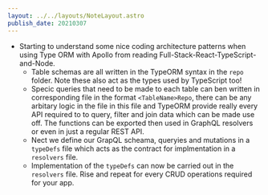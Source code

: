 ```yaml
---
layout: ../../layouts/NoteLayout.astro
publish_date: 20210307
---
```


- Starting to understand some nice coding architecture patterns when using Type ORM with Apollo from reading Full-Stack-React-TypeScript-and-Node.
  - Table schemas are all written in the TypeORM syntax in the `repo` folder. Note these also act as the types used by TypeScript too!
  - Specic queries that need to be made to each table can ben written in corresponding file in the format `<TableName>Repo`, there can be any arbitary logic in the file in this file and TypeORM provide really every API required to to query, filter and join data which can be made use off. The functions can be exported then used in GraphQL resolvers or even in just a regular REST API.
  - Nect we define our GrapQL scheama, queryies and mutations in a `typeDefs` file which acts as the contract for implmentation in a `resolvers` file.
  - Implementation of the `typeDefs` can now be carried out in the `resolvers` file. Rise and repeat for every CRUD operations required for your app.

